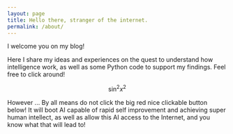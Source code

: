 ```yaml
---
layout: page
title: Hello there, stranger of the internet.
permalink: /about/
---
```


<script type="text/javascript"
   src="http://cdn.mathjax.org/mathjax/latest/MathJax.js">
</script>

<script type="text/javascript"
   src="http://cdn.mathjax.org/mathjax/latest/MathJax.js?config=TeX-AMS-MML_HTMLorMML">
</script>

I welcome you on my blog! 

Here I share my ideas and experiences on the quest to understand how intelligence work, as well as some Python code to support my findings. Feel free to click around! 

$$ \sin^2 x^2 $$

However ... By all means do not click the big red nice clickable button below! It will boot AI capable of rapid self improvement and achieving super human intellect, as well as allow this AI access to the Internet, and you know what that will lead to!
